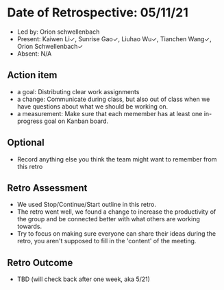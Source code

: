 # Date of Retrospective: 05/11/21

* Led by: Orion schwellenbach
* Present: Kaiwen Li✓, Sunrise Gao✓, Liuhao Wu✓, Tianchen Wang✓, Orion Schwellenbach✓
* Absent: N/A

## Action item

* a goal: Distributing clear work assignments
* a change: Communicate during class, but also out of class when we have questions about what we should be working on.
* a measurement: Make sure that each memember has at least one in-progress goal on Kanban board.

## Optional

* Record anything else you think the team might want to remember from this retro

## Retro Assessment

* We used Stop/Continue/Start outline in this retro.
* The retro went well, we found a change to increase the productivity of the group and be connected better with what others are working towards.
* Try to focus on making sure everyone can share their ideas during the retro, you aren't supposed to fill in the 'content' of the meeting.

## Retro Outcome
* TBD (will check back after one week, aka 5/21)
